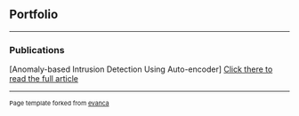 ## Portfolio

---

### Publications

[Anomaly-based Intrusion Detection Using
Auto-encoder]
<a href="https://ieeexplore.ieee.org/stamp/stamp.jsp?arnumber=8903799/">Click there to read the full article</a>





---
<p style="font-size:11px">Page template forked from <a href="https://github.com/evanca/quick-portfolio">evanca</a></p>
<!-- Remove above link if you don't want to attibute -->

